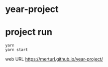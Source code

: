 # year-project

# project run
```
yarn 
yarn start
```

web URL
https://merturl.github.io/year-project/
